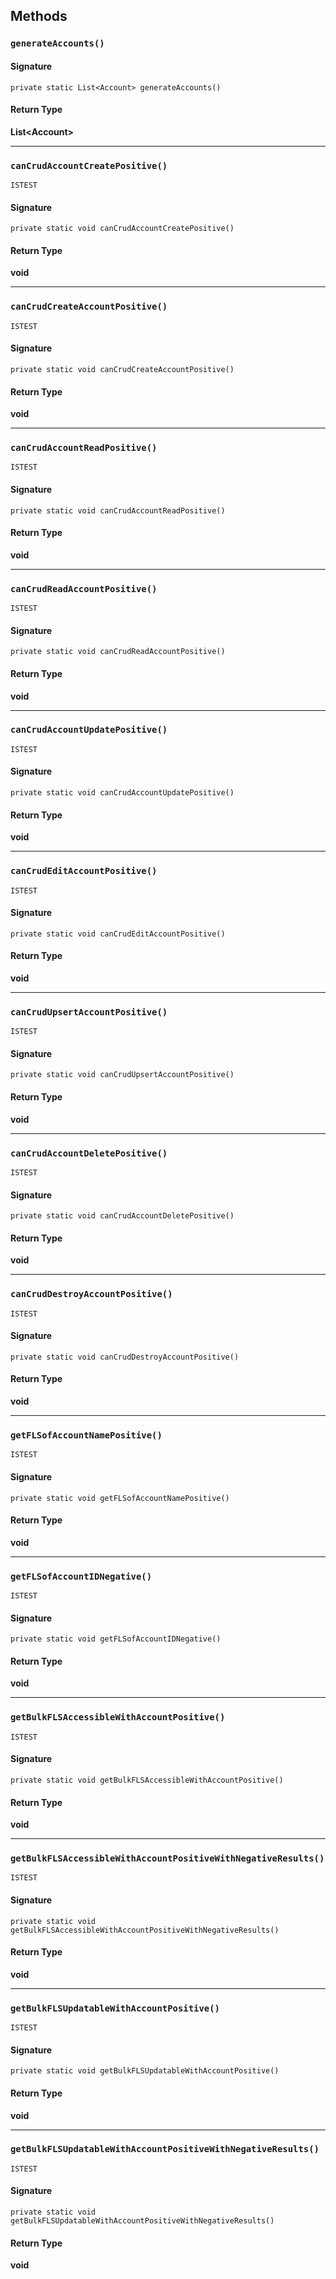 ## Methods

### `generateAccounts()`

#### Signature

```apex
private static List<Account> generateAccounts()
```

#### Return Type

**List&lt;Account&gt;**

---

### `canCrudAccountCreatePositive()`

`ISTEST`

#### Signature

```apex
private static void canCrudAccountCreatePositive()
```

#### Return Type

**void**

---

### `canCrudCreateAccountPositive()`

`ISTEST`

#### Signature

```apex
private static void canCrudCreateAccountPositive()
```

#### Return Type

**void**

---

### `canCrudAccountReadPositive()`

`ISTEST`

#### Signature

```apex
private static void canCrudAccountReadPositive()
```

#### Return Type

**void**

---

### `canCrudReadAccountPositive()`

`ISTEST`

#### Signature

```apex
private static void canCrudReadAccountPositive()
```

#### Return Type

**void**

---

### `canCrudAccountUpdatePositive()`

`ISTEST`

#### Signature

```apex
private static void canCrudAccountUpdatePositive()
```

#### Return Type

**void**

---

### `canCrudEditAccountPositive()`

`ISTEST`

#### Signature

```apex
private static void canCrudEditAccountPositive()
```

#### Return Type

**void**

---

### `canCrudUpsertAccountPositive()`

`ISTEST`

#### Signature

```apex
private static void canCrudUpsertAccountPositive()
```

#### Return Type

**void**

---

### `canCrudAccountDeletePositive()`

`ISTEST`

#### Signature

```apex
private static void canCrudAccountDeletePositive()
```

#### Return Type

**void**

---

### `canCrudDestroyAccountPositive()`

`ISTEST`

#### Signature

```apex
private static void canCrudDestroyAccountPositive()
```

#### Return Type

**void**

---

### `getFLSofAccountNamePositive()`

`ISTEST`

#### Signature

```apex
private static void getFLSofAccountNamePositive()
```

#### Return Type

**void**

---

### `getFLSofAccountIDNegative()`

`ISTEST`

#### Signature

```apex
private static void getFLSofAccountIDNegative()
```

#### Return Type

**void**

---

### `getBulkFLSAccessibleWithAccountPositive()`

`ISTEST`

#### Signature

```apex
private static void getBulkFLSAccessibleWithAccountPositive()
```

#### Return Type

**void**

---

### `getBulkFLSAccessibleWithAccountPositiveWithNegativeResults()`

`ISTEST`

#### Signature

```apex
private static void getBulkFLSAccessibleWithAccountPositiveWithNegativeResults()
```

#### Return Type

**void**

---

### `getBulkFLSUpdatableWithAccountPositive()`

`ISTEST`

#### Signature

```apex
private static void getBulkFLSUpdatableWithAccountPositive()
```

#### Return Type

**void**

---

### `getBulkFLSUpdatableWithAccountPositiveWithNegativeResults()`

`ISTEST`

#### Signature

```apex
private static void getBulkFLSUpdatableWithAccountPositiveWithNegativeResults()
```

#### Return Type

**void**
